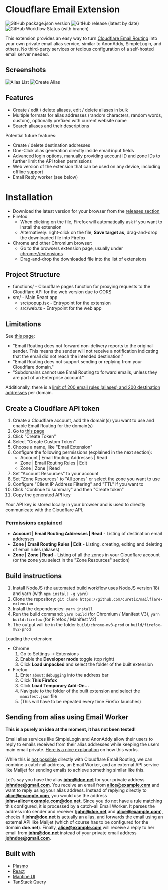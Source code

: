 # Cloudflare Email Extension

![GitHub package.json version](https://img.shields.io/github/package-json/v/curetix/mailflare-extension?label=package.json)
![GitHub release (latest by date)](https://img.shields.io/github/v/release/curetix/mailflare-extension)
![GitHub Workflow Status (with branch)](https://img.shields.io/github/actions/workflow/status/curetix/mailflare-extension/build.yml?branch=main)

This extension provides an easy way to turn [Cloudflare Email Routing](https://developers.cloudflare.com/email-routing/)
into your own private email alias service, similar to AnonAddy, SimpleLogin, and others.
No third-party services or tedious configuration of a self-hosted email server needed.

## Screenshots

![Alias List](./assets/screen_aliases.png)
![Create Alias](./assets/screen_create_alias.png)

## Features

- Create / edit / delete aliases, edit / delete aliases in bulk
- Multiple formats for alias addresses (random characters, random words, custom), optionally prefixed with current website name
- Search aliases and their descriptions

Potential future features:

- Create / delete destination addresses
- One-Click alias generation directly inside email input fields
- Advanced login options, manually providing account ID and zone IDs to further limit the API token permissions
- Web version of the extension that can be used on any device, including offline support
- Email Reply worker (see below)

# Installation

- Download the latest version for your browser from the [releases section](https://github.com/curetix/mailflare-extension/releases/latest)
- Firefox
  - When clicking on the file, Firefox will automatically ask if you want to install the extension
  - Alternatively: right-click on the file, **Save target as**, drag-and-drop the downloaded file into Firefox
- Chrome and other Chromium browser:
  - Go to the browsers extension page, usually under [chrome://extensions](edge://extensions/)
  - Drag-and-drop the downloaded file into the list of extensions

## Project Structure

- functions/ - Cloudflare pages function for proxying requests to the Cloudflare API for the web version due to CORS
- src/ - Main React app
  - src/popup.tsx - Entrypoint for the extension
  - src/web.ts - Entrypoint for the web app

## Limitations

See [this page](https://developers.cloudflare.com/email-routing/postmaster/#known-limitations):

- "Email Routing does not forward non-delivery reports to the original sender. This means the sender will not receive a notification indicating that the email did not reach the intended destination."
- "Email Routing does not support sending or replying from your Cloudflare domain."
- "Subdomains cannot use Email Routing to forward emails, unless they are part of an Enterprise account."

Additionally, there is a [limit of 200 email rules (aliases) and 200 destination addresses](https://developers.cloudflare.com/email-routing/limits/#rules-and-addresses) per domain.

## Create a Cloudflare API token

1. Create a Cloudflare account, add the domain(s) you want to use and enable Email Routing for the domain(s)
2. Go to [this page](https://dash.cloudflare.com/profile/api-tokens)
3. Click "Create Token"
4. Select "Create Custom Token"
5. Choose a name, like "Email Extension"
6. Configure the following permissions (explained in the next section):
   - Account | Email Routing Addresses | Read
   - Zone | Email Routing Rules | Edit
   - Zone | Zone | Read
7. Set "Account Resources" to your account
8. Set "Zone Resources" to "All zones" or select the zone you want to use
9. Configure "Client IP Address Filtering" and "TTL" if you want to
10. Click "Continue to summary" and then "Create token"
11. Copy the generated API key

Your API key is stored locally in your browser and is used to directly communicate with the Cloudflare API.

### Permissions explained

- **Account | Email Routing Addresses | Read** - Listing of destination email addresses
- **Zone | Email Routing Rules | Edit** - Listing, creating, editing and deleting of email rules (aliases)
- **Zone | Zone | Read** - Listing of all the zones in your Cloudflare account (or the zone you select in the "Zone Resources" section)

## Build instructions

1. Install NodeJS (the automated build workflow uses NodeJS version 18) and yarn (with `npm install -g yarn`)
2. Clone the repository: `git clone https://github.com/curetix/mailflare-extension`
3. Install the dependencies: `yarn install`
4. Run the build command: `yarn build` (for Chromium / Manifest V3), `yarn build:firefox` (for Firefox / Manifest V2)
5. The output will be in the folder `build/chrome-mv3-prod` or `build/firefox-mv2-prod`

Loading the extension:

- Chrome
  1. Go to Settings -> Extensions
  2. Enable the **Developer mode** toggle (top right)
  3. Click **Load unpacked** and select the folder of the built extension
- Firefox
  1. Enter `about:debugging` into the address bar
  2. Click **This Firefox**
  3. Click **Load Temporary Add-On...**
  4. Navigate to the folder of the built extension and select the `manifest.json` file
  5. (This will have to be repeated every time Firefox launches)

## Sending from alias using Email Worker

**This is a purely an idea at the moment, it has not been tested!**

Email alias services like SimpleLogin and AnonAddy allow their users to reply to emails received from their alias addresses while keeping the users main email private.
[Here is a nice explanation](https://anonaddy.com/help/replying-to-email-using-an-alias/) on how this works.

While this is [not possible](https://developers.cloudflare.com/email-routing/known-limitations/#sending-or-replying-to-an-email-from-your-cloudflare-domain) directly with Cloudflare Email Routing,
we can combine a catch-all address, an Email Worker, and an external API service like Mailjet for sending emails to achieve something similar like this.

Let's say you have the alias **john@doe.net** for your private address **johndoe@gmail.com**. You receive an email from **alice@example.com** and want to reply using your alias address.
Instead of replying directly to **alice@example.com**, you would use the address **john+alice=example.com@doe.net**.
Since you do not have a rule matching this configured, it is processed by a catch-all Email Worker. It parses the address into sender and receiver (**john@doe.net** and **alice@example.com**),
checks if **john@doe.net** is actually an alias, and forwards the email using an external API like Mailjet (which of course has to be configured for the domain **doe.net**).
Finally, **alice@example.com** will receive a reply to her email from **john@doe.net** instead of your private email address **johndoe@gmail.com**.

## Built with

- [Plasmo](https://github.com/PlasmoHQ/plasmo)
- [React](https://github.com/facebook/react)
- [Mantine UI](https://github.com/mantinedev/mantine)
- [TanStack Query](https://github.com/TanStack/query)
